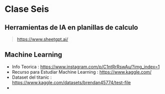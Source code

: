 # Clase Seis

## Herramientas de IA en planillas de calculo
> https://www.sheetgpt.ai/


## Machine Learning

* Info Teorica : https://www.instagram.com/p/C1ntRrRswAu/?img_index=1
* Recurso para Estudiar Machine Learning : https://www.kaggle.com/
* Dataset del titanic : https://www.kaggle.com/datasets/brendan45774/test-file
*  
